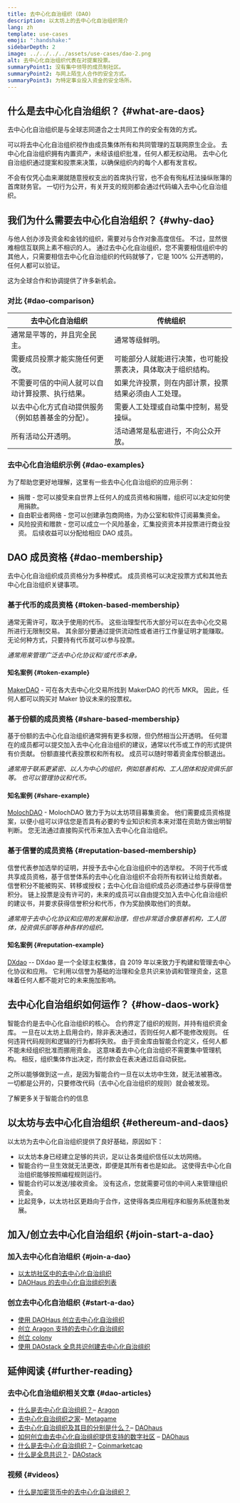 ```yaml
---
title: 去中心化自治组织 (DAO)
description: 以太坊上的去中心化自治组织简介
lang: zh
template: use-cases
emoji: ":handshake:"
sidebarDepth: 2
image: ../../../../assets/use-cases/dao-2.png
alt: 去中心化自治组织代表在对提案投票。
summaryPoint1: 没有集中领导的成员制社区。
summaryPoint2: 与网上陌生人合作的安全方式。
summaryPoint3: 为特定事业投入资金的安全场所。
---
```


## 什么是去中心化自治组织？ {#what-are-daos}

去中心化自治组织是与全球志同道合之士共同工作的安全有效的方式。

可以将去中心化自治组织视作由成员集体所有和共同管理的互联网原生企业。 去中心化自治组织拥有内置资产，未经该组织批准，任何人都无权动用。 去中心化自治组织通过提案和投票来决策，以确保组织内的每个人都有发言权。

不会有仅凭心血来潮就随意授权支出的首席执行官，也不会有徇私枉法操纵账簿的首席财务官。 一切行为公开，有关开支的规则都会通过代码编入去中心化自治组织。

## 我们为什么需要去中心化自治组织？ {#why-dao}

与他人创办涉及资金和金钱的组织，需要对与合作对象高度信任。 不过，显然很难相信互联网上素不相识的人。 通过去中心化自治组织，您不需要相信组织中的其他人，只需要相信去中心化自治组织的代码就够了，它是 100% 公开透明的，任何人都可以验证。

这为全球合作和协调提供了许多新机会。

### 对比 {#dao-comparison}

| 去中心化自治组织                                   | 传统组织                                                     |
| -------------------------------------------------- | ------------------------------------------------------------ |
| 通常是平等的，并且完全民主。                       | 通常等级鲜明。                                               |
| 需要成员投票才能实施任何更改。                     | 可能部分人就能进行决策，也可能投票表决，具体取决于组织结构。 |
| 不需要可信的中间人就可以自动计算投票、执行结果。   | 如果允许投票，则在内部计票，投票结果必须由人工处理。         |
| 以去中心化方式自动提供服务（例如慈善基金的分配）。 | 需要人工处理或自动集中控制，易受操纵。                       |
| 所有活动公开透明。                                 | 活动通常是私密进行，不向公众开放。                           |

### 去中心化自治组织示例 {#dao-examples}

为了帮助您更好地理解，这里有一些去中心化自治组织的应用示例：

- 捐赠 - 您可以接受来自世界上任何人的成员资格和捐赠，组织可以决定如何使用捐款。
- 自由职业者网络 - 您可以创建承包商网络，为办公室和软件订阅募集资金。
- 风险投资和赠款 - 您可以成立一个风险基金，汇集投资资本并投票进行商业投资。 后续收益可以分配给相应 DAO 成员。

## DAO 成员资格 {#dao-membership}

去中心化自治组织成员资格分为多种模式。 成员资格可以决定投票方式和其他去中心化自治组织关键事项。

### 基于代币的成员资格 {#token-based-membership}

通常无需许可，取决于使用的代币。 这些治理型代币大部分可以在去中心化交易所进行无限制交易。 其余部分要通过提供流动性或者进行工作量证明才能赚取。 无论何种方式，只要持有代币就可以参与投票。

_通常用来管理广泛去中心化协议和/或代币本身。_

#### 知名案例 {#token-example}

[MakerDAO](https://makerdao.com) - 可在各大去中心化交易所找到 MakerDAO 的代币 MKR。 因此，任何人都可以购买对 Maker 协议未来的投票权。

### 基于份额的成员资格 {#share-based-membership}

基于份额的去中心化自治组织通常拥有更多权限，但仍然相当公开透明。 任何潜在的成员都可以提交加入去中心化自治组织的建议，通常以代币或工作的形式提供有价贡献。 份额直接代表投票权和所有权。 成员可以随时带着资金库份额退出。

_通常用于联系更紧密、以人为中心的组织，例如慈善机构、工人团体和投资俱乐部等。 也可以管理协议和代币。_

#### 知名案例 {#share-example}

[MolochDAO](http://molochdao.com/) - MolochDAO 致力于为以太坊项目募集资金。 他们需要成员资格提案，以便小组可以评估您是否具有必要的专业知识和资本来对潜在资助方做出明智判断。 您无法通过直接购买代币来加入去中心化自治组织。

### 基于信誉的成员资格 {#reputation-based-membership}

信誉代表参加选举的证明，并授予去中心化自治组织中的选举权。 不同于代币或共享成员资格，基于信誉体系的去中心化自治组织不会将所有权转让给贡献者。 信誉积分不能被购买、转移或授权；去中心化自治组织成员必须通过参与获得信誉积分。 链上投票是没有许可的，未来的成员可以自由提交加入去中心化自治组织的建议书，并要求获得信誉积分和代币，作为奖励换取他们的贡献。

_通常用于去中心化协议和应用的发展和治理，但也非常适合像慈善机构，工人团体，投资俱乐部等各种各样的组织。_

#### 知名案例 {#reputation-example}

[DXdao](https://DXdao.eth.link) -- DXdao 是一个全球主权集体，自 2019 年以来致力于构建和管理去中心化协议和应用。 它利用以信誉为基础的治理和全息共识来协调和管理资金，这意味着任何人都不能对它的未来施加影响。

## 去中心化自治组织如何运作？ {#how-daos-work}

智能合约是去中心化自治组织的核心。 合约界定了组织的规则，并持有组织资金库。 一旦在以太坊上启用合约，除非表决通过，否则任何人都不能修改规则。 任何违背代码规则和逻辑的行为都将失败。 由于资金库由智能合约定义，任何人都不能未经组织批准而挪用资金。 这意味着去中心化自治组织不需要集中管理机构。 相反，组织集体作出决定，而付款会在表决通过后自动获批。

之所以能够做到这一点，是因为智能合约一旦在以太坊中生效，就无法被篡改。 一切都是公开的，只要修改代码（去中心化自治组织的规则）就会被发现。

<DocLink to="/smart-contracts/">
  了解更多关于智能合约的信息
</DocLink>

## 以太坊与去中心化自治组织 {#ethereum-and-daos}

以太坊为去中心化自治组织提供了良好基础，原因如下：

- 以太坊本身已经建立足够的共识，足以让各类组织信任以太坊网络。
- 智能合约一旦生效就无法更改，即便是其所有者也是如此。 这使得去中心化自治组织能够按照编程规则运行。
- 智能合约可以发送/接收资金。 没有这点，您就需要可信的中间人来管理组织资金。
- 比起竞争，以太坊社区更趋向于合作，这使得各类应用程序和服务系统蓬勃发展。

## 加入/创立去中心化自治组织 {#join-start-a-dao}

### 加入去中心化自治组织 {#join-a-dao}

- [以太坊社区中的去中心化自治组织](/community/get-involved/#decentralized-autonomous-organizations-daos)
- [DAOHaus 的去中心化自治组织列表](https://app.daohaus.club/explore)

### 创立去中心化自治组织 {#start-a-dao}

- [使用 DAOHaus 创立去中心化自治组织](https://app.daohaus.club/summon)
- [创立 Aragon 支持的去中心化自治组织](https://aragon.org/product)
- [创立 colony](https://colony.io/)
- [使用 DAOstack 全息共识创建去中心化自治组织](https://alchemy.daostack.io/daos/create)

## 延伸阅读 {#further-reading}

### 去中心化自治组织相关文章 {#dao-articles}

- [什么是去中心化自治组织？](https://aragon.org/dao)– [Aragon](https://aragon.org/)
- [去中心化自治组织之家](https://wiki.metagame.wtf/docs/great-houses/house-of-daos)– [Metagame](https://wiki.metagame.wtf/)
- [去中心化自治组织及其目的分别是什么？](https://daohaus.substack.com/p/-what-is-a-dao-and-what-is-it-for)– [DAOhaus](https://daohaus.club/)
- [如何创立由去中心化自治组织提供支持的数字社区](https://daohaus.substack.com/p/four-and-a-half-steps-to-start-a) – [DAOhaus](https://daohaus.club/)
- [什么是去中心化自治组织？](https://coinmarketcap.com/alexandria/article/what-is-a-dao)– [Coinmarketcap](https://coinmarketcap.com)
- [什么是全息共识？](https://medium.com/daostack/holographic-consensus-part-1-116a73ba1e1c)- [DAOstack](https://daostack.io/)

### 视频 {#videos}

- [什么是加密货币中的去中心化自治组织？](https://youtu.be/KHm0uUPqmVE)
